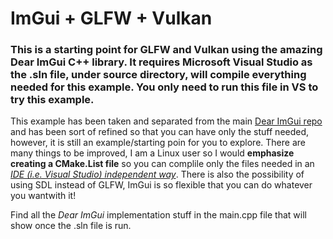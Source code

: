 # ImGui + GLFW + Vulkan

### This is a starting point for GLFW and Vulkan using the amazing Dear ImGui C++ library. It requires Microsoft Visual Studio as the .sln file, under source directory, will compile everything needed for this example. You only need to run this file in VS to try this example.

This example has been taken and separated from the main [Dear ImGui repo](https://github.com/ocornut/imgui/tree/master/examples/example_glfw_vulkan) and has been sort of refined so that you can have only the stuff needed, however, it is still an example/starting poin for you to explore. There are many things to be improved, I am a Linux user so I would **emphasize creating a CMake.List file** so you can complile only the files needed in an [*IDE (i.e. Visual Studio) independent way*](https://github.com/dcoldeira/ImGui_single-board_OpenGL). There is also the possibility of using SDL instead of GLFW, ImGui is so flexible that you can do whatever you wantwith it!   

Find all the *Dear ImGui* implementation stuff in the main.cpp file that will show once the .sln file is run.
